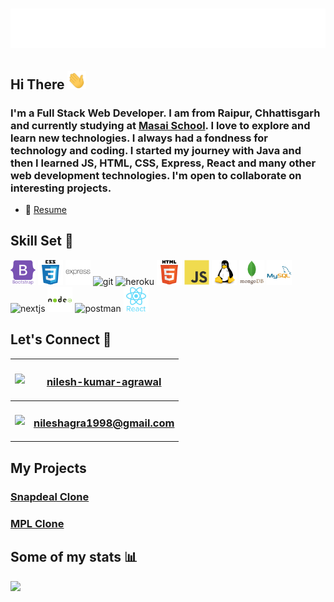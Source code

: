 <h1 align="center">
  <img src="https://raw.githubusercontent.com/nileshagrawal98/nileshagrawal98/main/name.svg" alt="Nilesh Kumar Agrawal" />
</h1>

<h2>Hi There <img  src="https://raw.githubusercontent.com/ABSphreak/ABSphreak/master/gifs/Hi.gif" width="30px"></h2>

### I'm a **Full Stack Web Developer**. I am from Raipur, Chhattisgarh and currently studying at [Masai School](https://www.masaischool.com/). I love to explore and learn new technologies. I always had a fondness for technology and coding. I started my journey with Java and then I learned JS, HTML, CSS, Express, React and many other web development technologies. I'm open to collaborate on interesting projects.

- 📄 [Resume](https://drive.google.com/file/d/1W-tl_hNPk9nSy68DdP-oZFccWqzemgB6/view?usp=sharing)

## Skill Set :muscle:

<img src="https://raw.githubusercontent.com/devicons/devicon/master/icons/bootstrap/bootstrap-plain-wordmark.svg" alt="bootstrap" width="40" height="40"/> <img src="https://raw.githubusercontent.com/devicons/devicon/master/icons/css3/css3-original-wordmark.svg" alt="css3" width="40" height="40"/> <img src="https://raw.githubusercontent.com/devicons/devicon/master/icons/express/express-original-wordmark.svg" alt="express" width="40" height="40"/> <img src="https://www.vectorlogo.zone/logos/git-scm/git-scm-icon.svg" alt="git" width="40" height="40"/> <img src="https://www.vectorlogo.zone/logos/heroku/heroku-icon.svg" alt="heroku" width="40" height="40"/> <img src="https://raw.githubusercontent.com/devicons/devicon/master/icons/html5/html5-original-wordmark.svg" alt="html5" width="40" height="40"/> <img src="https://raw.githubusercontent.com/devicons/devicon/master/icons/javascript/javascript-original.svg" alt="javascript" width="40" height="40"/> <img src="https://raw.githubusercontent.com/devicons/devicon/master/icons/linux/linux-original.svg" alt="linux" width="40" height="40"/> <img src="https://raw.githubusercontent.com/devicons/devicon/master/icons/mongodb/mongodb-original-wordmark.svg" alt="mongodb" width="40" height="40"/> <img src="https://raw.githubusercontent.com/devicons/devicon/master/icons/mysql/mysql-original-wordmark.svg" alt="mysql" width="40" height="40"/> <img src="https://cdn.worldvectorlogo.com/logos/nextjs-2.svg" alt="nextjs" width="40" height="40"/> <img src="https://raw.githubusercontent.com/devicons/devicon/master/icons/nodejs/nodejs-original-wordmark.svg" alt="nodejs" width="40" height="40"/> <img src="https://www.vectorlogo.zone/logos/getpostman/getpostman-icon.svg" alt="postman" width="40" height="40"/> <img src="https://raw.githubusercontent.com/devicons/devicon/master/icons/react/react-original-wordmark.svg" alt="react" width="40" height="40"/>

## Let's Connect :handshake:

<img src="https://cdn2.iconfinder.com/data/icons/social-media-2285/512/1_Linkedin_unofficial_colored_svg-128.png" width="30">|<h3><a href="https://www.linkedin.com/in/nilesh-kumar-agrawal/">nilesh-kumar-agrawal</a></h3>
|--|--|
<img src="https://upload.wikimedia.org/wikipedia/commons/7/7e/Gmail_icon_%282020%29.svg" width="30">|<h3>nileshagra1998@gmail.com</h3>

## My Projects

### [Snapdeal Clone](https://snapdeal-clone.netlify.app/)

### [MPL Clone](https://mplclone.herokuapp.com/)

## Some of my stats :bar_chart:

<img src="https://github-readme-stats.vercel.app/api?username=nileshagrawal98&show_icons=true&theme=radical&include_all_commits=true">

<br>

